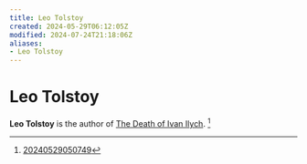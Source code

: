 ```yaml
---
title: Leo Tolstoy
created: 2024-05-29T06:12:05Z
modified: 2024-07-24T21:18:06Z
aliases:
- Leo Tolstoy
---
```


# Leo Tolstoy

**Leo Tolstoy** is the author of [The Death of Ivan Ilych](the-death-of-ivan-ilych.md). [^1]

[^1]: [20240529050749](../entries/20240529050749.md)
